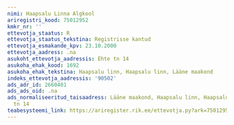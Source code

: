 ```yaml
---
nimi: Haapsalu Linna Algkool
ariregistri_kood: 75012952
kmkr_nr: ''
ettevotja_staatus: R
ettevotja_staatus_tekstina: Registrisse kantud
ettevotja_esmakande_kpv: 23.10.2000
ettevotja_aadress: .na
asukoht_ettevotja_aadressis: Ehte tn 14
asukoha_ehak_kood: 1692
asukoha_ehak_tekstina: Haapsalu linn, Haapsalu linn, Lääne maakond
indeks_ettevotja_aadressis: '90502'
ads_adr_id: 2660401
ads_ads_oid: .na
ads_normaliseeritud_taisaadress: Lääne maakond, Haapsalu linn, Haapsalu linn, Ehte
  tn 14
teabesysteemi_link: https://ariregister.rik.ee/ettevotja.py?ark=75012952&ref=rekvisiidid
---
```

